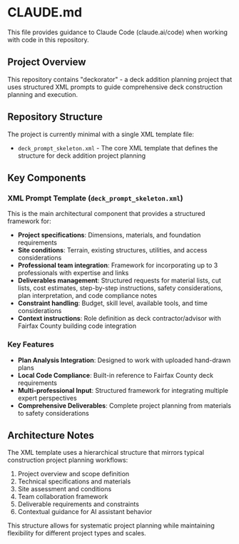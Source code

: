 # CLAUDE.md

This file provides guidance to Claude Code (claude.ai/code) when working with code in this repository.

## Project Overview

This repository contains "deckorator" - a deck addition planning project that uses structured XML prompts to guide comprehensive deck construction planning and execution.

## Repository Structure

The project is currently minimal with a single XML template file:

- `deck_prompt_skeleton.xml` - The core XML template that defines the structure for deck addition project planning

## Key Components

### XML Prompt Template (`deck_prompt_skeleton.xml`)

This is the main architectural component that provides a structured framework for:

- **Project specifications**: Dimensions, materials, and foundation requirements
- **Site conditions**: Terrain, existing structures, utilities, and access considerations  
- **Professional team integration**: Framework for incorporating up to 3 professionals with expertise and links
- **Deliverables management**: Structured requests for material lists, cut lists, cost estimates, step-by-step instructions, safety considerations, plan interpretation, and code compliance notes
- **Constraint handling**: Budget, skill level, available tools, and time considerations
- **Context instructions**: Role definition as deck contractor/advisor with Fairfax County building code integration

### Key Features

- **Plan Analysis Integration**: Designed to work with uploaded hand-drawn plans
- **Local Code Compliance**: Built-in reference to Fairfax County deck requirements
- **Multi-professional Input**: Structured framework for integrating multiple expert perspectives
- **Comprehensive Deliverables**: Complete project planning from materials to safety considerations

## Architecture Notes

The XML template uses a hierarchical structure that mirrors typical construction project planning workflows:
1. Project overview and scope definition
2. Technical specifications and materials
3. Site assessment and conditions
4. Team collaboration framework  
5. Deliverable requirements and constraints
6. Contextual guidance for AI assistant behavior

This structure allows for systematic project planning while maintaining flexibility for different project types and scales.